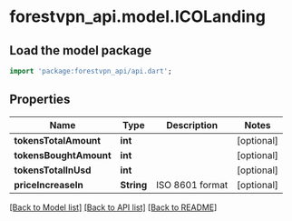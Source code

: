 # forestvpn_api.model.ICOLanding

## Load the model package
```dart
import 'package:forestvpn_api/api.dart';
```

## Properties
Name | Type | Description | Notes
------------ | ------------- | ------------- | -------------
**tokensTotalAmount** | **int** |  | [optional] 
**tokensBoughtAmount** | **int** |  | [optional] 
**tokensTotalInUsd** | **int** |  | [optional] 
**priceIncreaseIn** | **String** | ISO 8601 format | [optional] 

[[Back to Model list]](../README.md#documentation-for-models) [[Back to API list]](../README.md#documentation-for-api-endpoints) [[Back to README]](../README.md)


